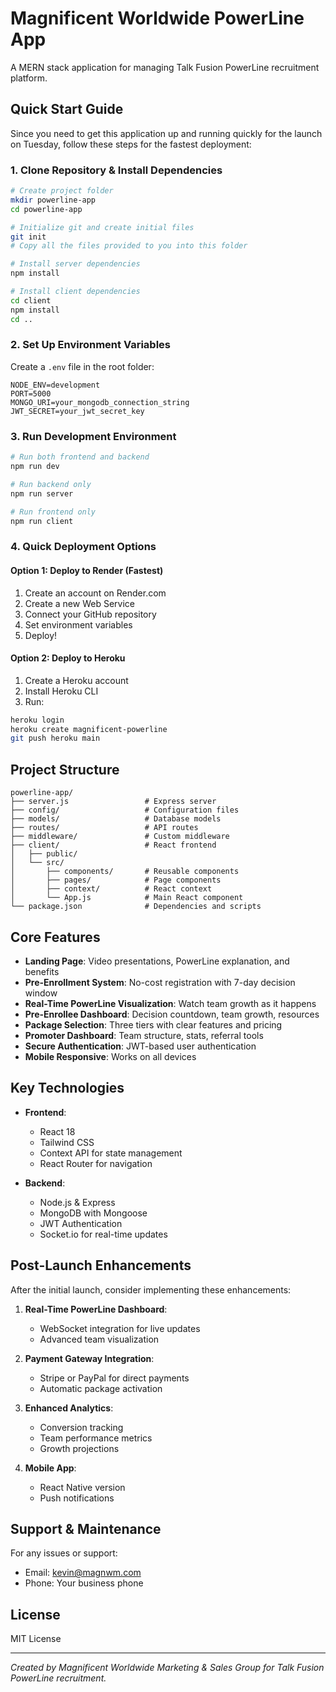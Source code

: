 # Magnificent Worldwide PowerLine App

A MERN stack application for managing Talk Fusion PowerLine recruitment platform.

## Quick Start Guide

Since you need to get this application up and running quickly for the launch on Tuesday, follow these steps for the fastest deployment:

### 1. Clone Repository & Install Dependencies

```bash
# Create project folder
mkdir powerline-app
cd powerline-app

# Initialize git and create initial files
git init
# Copy all the files provided to you into this folder

# Install server dependencies
npm install

# Install client dependencies
cd client
npm install
cd ..
```

### 2. Set Up Environment Variables

Create a `.env` file in the root folder:

```
NODE_ENV=development
PORT=5000
MONGO_URI=your_mongodb_connection_string
JWT_SECRET=your_jwt_secret_key
```

### 3. Run Development Environment

```bash
# Run both frontend and backend
npm run dev

# Run backend only
npm run server

# Run frontend only
npm run client
```

### 4. Quick Deployment Options

#### Option 1: Deploy to Render (Fastest)

1. Create an account on Render.com
2. Create a new Web Service
3. Connect your GitHub repository
4. Set environment variables
5. Deploy!

#### Option 2: Deploy to Heroku

1. Create a Heroku account
2. Install Heroku CLI
3. Run:
```bash
heroku login
heroku create magnificent-powerline
git push heroku main
```

## Project Structure

```
powerline-app/
├── server.js                 # Express server
├── config/                   # Configuration files
├── models/                   # Database models
├── routes/                   # API routes
├── middleware/               # Custom middleware
├── client/                   # React frontend
│   ├── public/
│   └── src/
│       ├── components/       # Reusable components
│       ├── pages/            # Page components
│       ├── context/          # React context
│       └── App.js            # Main React component
└── package.json              # Dependencies and scripts
```

## Core Features

- **Landing Page**: Video presentations, PowerLine explanation, and benefits
- **Pre-Enrollment System**: No-cost registration with 7-day decision window
- **Real-Time PowerLine Visualization**: Watch team growth as it happens
- **Pre-Enrollee Dashboard**: Decision countdown, team growth, resources
- **Package Selection**: Three tiers with clear features and pricing
- **Promoter Dashboard**: Team structure, stats, referral tools
- **Secure Authentication**: JWT-based user authentication
- **Mobile Responsive**: Works on all devices

## Key Technologies

- **Frontend**:
  - React 18
  - Tailwind CSS
  - Context API for state management
  - React Router for navigation

- **Backend**:
  - Node.js & Express
  - MongoDB with Mongoose
  - JWT Authentication
  - Socket.io for real-time updates

## Post-Launch Enhancements

After the initial launch, consider implementing these enhancements:

1. **Real-Time PowerLine Dashboard**:
   - WebSocket integration for live updates
   - Advanced team visualization

2. **Payment Gateway Integration**:
   - Stripe or PayPal for direct payments
   - Automatic package activation

3. **Enhanced Analytics**:
   - Conversion tracking
   - Team performance metrics
   - Growth projections

4. **Mobile App**:
   - React Native version
   - Push notifications

## Support & Maintenance

For any issues or support:
- Email: kevin@magnwm.com
- Phone: Your business phone

## License

MIT License

---

*Created by Magnificent Worldwide Marketing & Sales Group for Talk Fusion PowerLine recruitment.*
